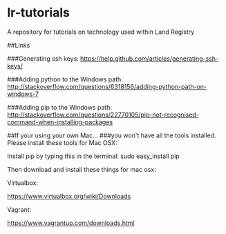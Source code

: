 lr-tutorials
============

A repository for tutorials on technology used within Land Registry


##Links

###Generating ssh keys:
https://help.github.com/articles/generating-ssh-keys/

###Adding python to the Windows path:
http://stackoverflow.com/questions/6318156/adding-python-path-on-windows-7

###Adding pip to the Windows path:
http://stackoverflow.com/questions/22770105/pip-not-recognised-command-when-installing-packages

##If your using your own Mac...
###you won't have all the tools installed.  Please install these tools for Mac OSX:

Install pip by typing this in the terminal:
sudo easy_install pip

Then download and install these things for mac osx:

Virtualbox:

https://www.virtualbox.org/wiki/Downloads

Vagrant:

https://www.vagrantup.com/downloads.html



